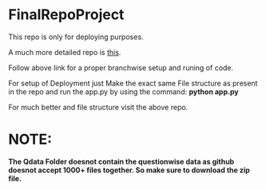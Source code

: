 # FinalRepoProject

This repo is only for deploying purposes.

A much more detailed repo is [this](https://github.com/Vibhordave/LeetcodeScrapperWithOutputFiles.git).

Follow above link for a proper branchwise setup and runing of code.

For setup of Deployment just Make the exact same File structure as present in the repo and run the app.py by using the command: **python app.py**


For much better and file structure visit the above repo.

# NOTE:

**The Qdata Folder doesnot contain the questionwise data as github doesnot accept 1000+ files together. So make sure to download the zip file.**
